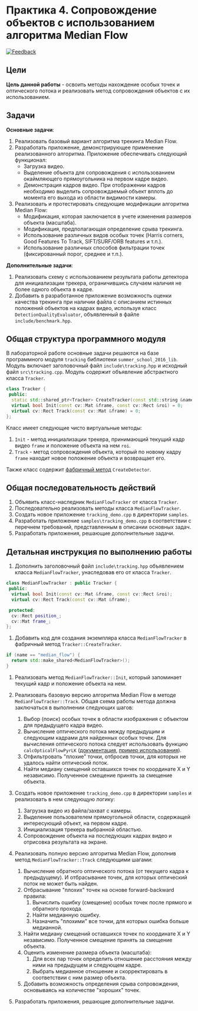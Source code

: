 # Практика 4. Сопровождение объектов с использованием алгоритма Median Flow

[![Feedback](feedback.png)][feedback_day4]

## Цели

__Цель данной работы__ - освоить методы нахождение особых точек
и оптического потока и реализовать метод сопровождения объектов
с их использованием.

## Задачи

__Основные задачи__:

  1. Реализовать базовый вариант алгоритма трекинга Median Flow.
  1. Разработать приложение, демонстрирующее применение реализованного
     алгоритма. Приложение обеспечивать следующий функционал:
     - Загрузка видео.
     - Выделение объекта для сопровождения с использованием окаймляющего
       прямоугольника на первом кадре видео.
     - Демонстрация кадров видео. При отображении кадров необходимо выделить
       сопровождаемый объект вплоть до момента его выхода из области видимости
       камеры.
  1. Реализовать и протестировать следующие модификации алгоритма Median Flow:
     - Модификация, которая заключается в учете изменения размеров
       объекта (масштаба).
     - Модификация, предполагающая определение срыва трекинга.
     - Использование различных видов особых точек (Harris corners,
       Good Features To Track, SIFT/SURF/ORB features и т.п.).
     - Использование различных способов фильтрации точек (фиксированный порог,
       среднее и т.п.).
     

__Дополнительные задачи__:
   
   1. Реализовать схему с использованием результата работы детектора
      для инициализации трекера, ограничившись случаем наличия 
      не более одного объекта в кадре.
   1. Добавить в разработанное приложение возможность оценки качества трекинга
      при наличии файла с описанием истинных положений объектов на кадрах видео,
      используя класс `DetectionQualityEvaluator`, объявленный
      в файле `include/benchmark.hpp`.
  

## Общая структура программного модуля

В лабораторной работе основные задачи решаются на базе программного
модуля `tracking` библиотеки `summer_school_2016_lib`. Модуль
включает заголовочный файл `include\tracking.hpp`
и исходный файл `src\tracking.cpp`. Модуль содержит объявление
абстрактного класса `Tracker`.

```cpp
class Tracker {
 public:
  static std::shared_ptr<Tracker> CreateTracker(const std::string &name);
  virtual bool Init(const cv::Mat &frame, const cv::Rect &roi) = 0;
  virtual cv::Rect Track(const cv::Mat &frame) = 0;
};
```

Класс имеет следующие чисто виртуальные методы:

  1. `Init` - метод инициализации трекера, принимающий текущий кадр видео `frame`
     и положение объекта на нем `roi`.
  1. `Track` - метод сопровождения объекта, который по новому кадру `frame`
     находит новое положение объекта и возвращает его.

Также класс содержит [фабричный метод][factory-method] `CreateDetector`.
  
## Общая последовательность действий

  1. Объявить класс-наследник `MedianFlowTracker` от класса `Tracker`.
  1. Последовательно реализовать методы класса `MedianFlowTracker`.
  1. Создать новое приложение `tracking_demo.cpp` в директории `samples`.
  1. Разработать приложение `samples\tracking_demo.cpp` в соответствии
     с перечнем требований, представленным в описании основных задач.
  1. Разработать приложения, решающие дополнительные задачи.

## Детальная инструкция по выполнению работы

  1. Дополнить заголовочный файл `include\tracking.hpp` объявлением 
     класса `MedianFlowTracker`, унаследовав его от класса `Tracker`.

  ```cpp
  class MedianFlowTracker : public Tracker {
   public:
    virtual bool Init(const cv::Mat &frame, const cv::Rect &roi);
    virtual cv::Rect Track(const cv::Mat &frame);

   protected:
    cv::Rect position_;
    cv::Mat frame_;
  };
  ```

  1. Добавить код для создания экземпляра класса `MedianFlowTracker`
     в фабричный метод `Tracker::CreateTracker`.

  ```cpp
  if (name == "median_flow") {
    return std::make_shared<MedianFlowTracker>();
  }
  ```

  1. Реализовать метод `MedianFlowTracker::Init`, который запоминает
     текущий кадр и положение объекта на нем.

  1. Реализовать базовую версию алгоритма Median Flow 
     в методе `MedianFlowTracker::Track`. Общая схема работы метода
     должна заключаться в выполнении следующих шагов:
     1. Выбор (поиск) особых точек в области изображения с объектом
        для предыдущего кадра видео.
     1. Вычисление оптического потока между предыдущим и следующим кадрами
        для найденных особых точек. Для вычисления оптического потока
        следует использовать функцию `calcOpticalFlowPyrLK`
        ([документация][calc-pyrlk-doc], 
        [пример использования][lucas-canade-tutorial]).
     1. Отфильтровать "плохие" точки, отбросив точки,
        для которых не удалось найти оптический поток.
     1. Найти медиану смещений оставшихся точек по координате X и Y независимо.
        Полученное смещение принять за смещение объекта.
        
  1. Создать новое приложение `tracking_demo.cpp` в директории `samples`
     и реализовать в нем следующую логику:
     1. Загрузка видео из файла/захват с камеры.
     1. Выделение пользователем прямоугольной области, содержащей
        интересующий объект, на первом кадре.
     1. Инициализация трекера выбранной областью.
     1. Сопровождение объекта на последующих кадрах видео и отрисовка 
        результата на экране.
        
  1. Реализовать полную версию алгоритма Median Flow, дополнив метод
     `MedianFlowTracker::Track` следующими шагами:     
     1. Вычисление обратного оптического потока (от текущего кадра
        к предыдущему). И отбрасывание точек, для которых оптический поток
        не может быть найден.
     1. Отбрасывание "плохих" точек на основе forward-backward правила:
        1. Вычислить ошибку (смещение) особых точек после прямого
           и обратного прохода.        
        1. Найти медианную ошибку.
        1. Назначить "плохими" все точки, для которых ошибка больше медианной.
     1. Найти медиану смещений оставшихся точек по координате X и Y независимо.
        Полученное смещение принять за смещение объекта.
     1. Оценить изменение размера объекта (масштаба):        
        1. Для всех пар точек определить отношение расстояния между ними на
           предыдущем и следующем кадре.
        1. Выбрать медианное отношение и скорректировать в соответствии
           с ним размер объекта.
     1. Добавить возможность определения срыва сопровождения, основываясь
        на количестве "хороших" точек.
        
  1. Разработать приложения, решающие дополнительные задачи.    


<!-- LINKS -->

[feedback_day4]: https://docs.google.com/forms/d/1eWnjGJ38lawv_JbmOtZuC6jx_sRyNywDzfnWySrxMvE/viewform
[calc-pyrlk-doc]: http://docs.opencv.org/master/dc/d6b/group__video__track.html#ga473e4b886d0bcc6b65831eb88ed93323
[lucas-canade-tutorial]: http://opencv-python-tutroals.readthedocs.org/en/latest/py_tutorials/py_video/py_lucas_kanade/py_lucas_kanade.html
[factory-method]: https://sourcemaking.com/design_patterns/factory_method
